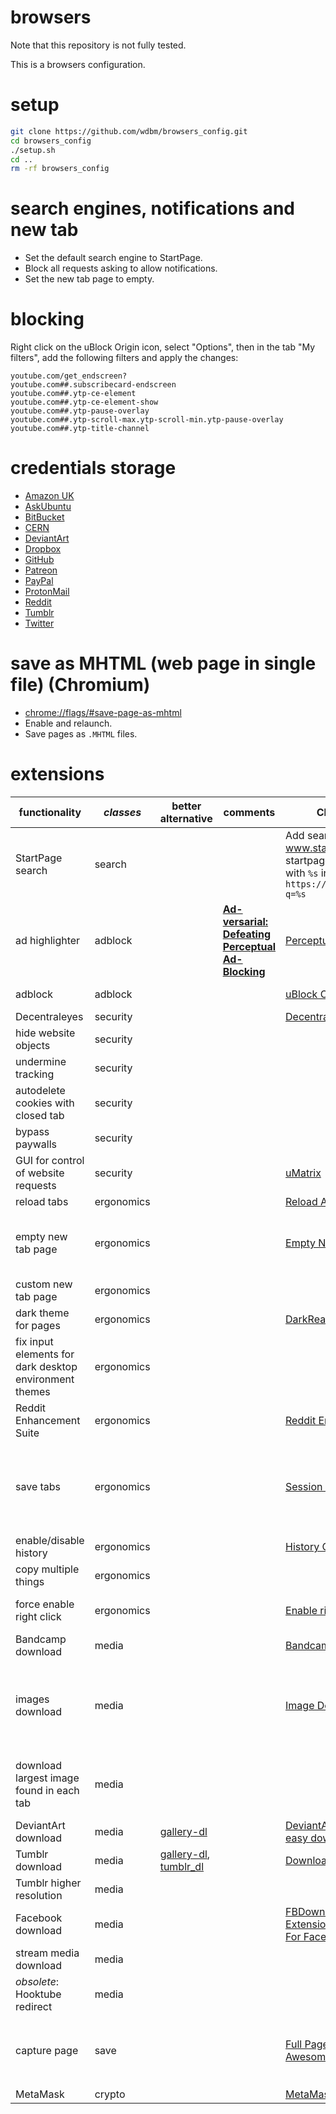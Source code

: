 # browsers

Note that this repository is not fully tested.

This is a browsers configuration.

# setup

```Bash
git clone https://github.com/wdbm/browsers_config.git
cd browsers_config
./setup.sh
cd ..
rm -rf browsers_config
```

# search engines, notifications and new tab

- Set the default search engine to StartPage.
- Block all requests asking to allow notifications.
- Set the new tab page to empty.

# blocking

Right click on the uBlock Origin icon, select "Options", then in the tab "My filters", add the following filters and apply the changes:

```
youtube.com/get_endscreen?
youtube.com##.subscribecard-endscreen
youtube.com##.ytp-ce-element
youtube.com##.ytp-ce-element-show
youtube.com##.ytp-pause-overlay
youtube.com##.ytp-scroll-max.ytp-scroll-min.ytp-pause-overlay
youtube.com##.ytp-title-channel
```

# credentials storage

- [Amazon UK](https://www.amazon.co.uk/)
- [AskUbuntu](https://askubuntu.com)
- [BitBucket](https://bitbucket.org/)
- [CERN](https://login.cern.ch)
- [DeviantArt](https://www.deviantart.com/)
- [Dropbox](https://www.dropbox.com)
- [GitHub](https://www.github.com)
- [Patreon](https://www.patreon.com/)
- [PayPal](https://www.paypal.com)
- [ProtonMail](https://protonmail.com/)
- [Reddit](https://www.reddit.com)
- [Tumblr](https://www.tumblr.com/)
- [Twitter](https://www.twitter.com)

# save as MHTML (web page in single file) (Chromium)

- <chrome://flags/#save-page-as-mhtml>
- Enable and relaunch.
- Save pages as `.MHTML` files.

# extensions

|**functionality**                                     |*classes* |**better alternative**                                                                          |**comments**                                                                              |**Chromium extension**                                                                                                                                                                                                                                                            |**Firefox extension**                                                                                                                                                                                                           |
|------------------------------------------------------|----------|------------------------------------------------------------------------------------------------|------------------------------------------------------------------------------------------|----------------------------------------------------------------------------------------------------------------------------------------------------------------------------------------------------------------------------------------------------------------------------------|--------------------------------------------------------------------------------------------------------------------------------------------------------------------------------------------------------------------------------|
|StartPage search                                      |search    |                                                                                                |                                                                                          |Add search engine: www.startpage.com, keyword: startpage, search engine: URL with `%s` in place of query: `https://startpage.com/do/search?q=%s`                                                                                                                                  |[Startpage HTTPS Privacy Search Engine](https://addons.mozilla.org/en-US/firefox/addon/startpage-https-privacy-search)                                                                                                          |
|ad highlighter                                        |adblock   |                                                                                                |[**Ad-versarial: Defeating Perceptual Ad-Blocking**](https://arxiv.org/pdf/1811.03194.pdf)|[Perceptual Ad Highlighter](https://chrome.google.com/webstore/detail/perceptual-ad-highlighter/mahgiflleahghaapkboihnbhdplhnchp)                                                                                                                                                 |                                                                                                                                                                                                                                |
|adblock                                               |adblock   |                                                                                                |                                                                                          |[uBlock Origin](https://chrome.google.com/webstore/detail/ublock-origi/cjpalhdlnbpafiamejdnhcphjbkeiagm), [AdBlock](https://chrome.google.com/webstore/detail/adblock/gighmmpiobklfepjocnamgkkbiglidom)                                                                           |[uBlock Origin](https://addons.mozilla.org/en-US/firefox/addon/ublock-origin), [AdBlock Plus](https://addons.mozilla.org/en-US/firefox/addon/adblock-plus)                                                                      |
|Decentraleyes                                         |security  |                                                                                                |                                                                                          |[Decentraleyes](https://chrome.google.com/webstore/detail/decentraleyes/ldpochfccmkkmhdbclfhpagapcfdljkj)                                                                                                                                                                         |[Decentraleyes](https://addons.mozilla.org/en-US/firefox/addon/decentraleyes)                                                                                                                                                   |
|hide website objects                                  |security  |                                                                                                |                                                                                          |                                                                                                                                                                                                                                                                                  |[Nuke Anything Enhanced](https://addons.mozilla.org/en-US/firefox/addon/nuke-anything-enhanced)                                                                                                                                 |
|undermine tracking                                    |security  |                                                                                                |                                                                                          |                                                                                                                                                                                                                                                                                  |[Privacy Possum](https://addons.mozilla.org/en-US/firefox/addon/privacy-possum/)                                                                                                                                                |
|autodelete cookies with closed tab                    |security  |                                                                                                |                                                                                          |                                                                                                                                                                                                                                                                                  |[Cookie AutoDelete](https://addons.mozilla.org/en-US/firefox/addon/cookie-autodelete)                                                                                                                                           |
|bypass paywalls                                       |security  |                                                                                                |                                                                                          |                                                                                                                                                                                                                                                                                  |[Bypass Paywalls](https://addons.mozilla.org/en-US/firefox/addon/bypasspaywalls)                                                                                                                                                |
|GUI for control of website requests                   |security  |                                                                                                |                                                                                          |[uMatrix](https://chrome.google.com/webstore/detail/umatrix/ogfcmafjalglgifnmanfmnieipoejdcf)                                                                                                                                                                                     |[uMatrix](https://addons.mozilla.org/en-US/firefox/addon/umatrix/)                                                                                                                                                              |
|reload tabs                                           |ergonomics|                                                                                                |                                                                                          |[Reload All Tabs](https://chrome.google.com/webstore/detail/reload-all-tabs/midkcinmplflbiflboepnahkboeonkam)                                                                                                                                                                     |[Reload All Tabs](https://addons.mozilla.org/en-US/firefox/addon/reload-all-tabs)                                                                                                                                               |
|empty new tab page                                    |ergonomics|                                                                                                |                                                                                          |[Empty New Tab Page](https://chrome.google.com/webstore/detail/empty-new-tab-page/dpjamkmjmigaoobjbekmfgabipmfilij)                                                                                                                                                               |New Tab Preferences > disable top sites, highlights, snippets                                                                                                                                                                   |
|custom new tab page                                   |ergonomics|                                                                                                |                                                                                          |                                                                                                                                                                                                                                                                                  |[Speed Dial](https://addons.mozilla.org/en-US/firefox/addon/fvd-speed-dial)                                                                                                                                                     |
|dark theme for pages                                  |ergonomics|                                                                                                |                                                                                          |[DarkReader](https://chrome.google.com/webstore/detail/dark-reader/eimadpbcbfnmbkopoojfekhnkhdbieeh)                                                                                                                                                                              |[Dark Reader](https://addons.mozilla.org/en-US/firefox/addon/darkreader)                                                                                                                                                        |
|fix input elements for dark desktop environment themes|ergonomics|                                                                                                |                                                                                          |                                                                                                                                                                                                                                                                                  |[Text Contrast for Dark Themes](https://addons.mozilla.org/en-US/firefox/addon/text-contrast-for-dark-themes/)                                                                                                                  |
|Reddit Enhancement Suite                              |ergonomics|                                                                                                |                                                                                          |[Reddit Enhancement Suite](https://chrome.google.com/webstore/detail/reddit-enhancement-suite/kbmfpngjjgdllneeigpgjifpgocmfgmb)                                                                                                                                                   |[Reddit Enhancement Suite](https://addons.mozilla.org/en-US/firefox/addon/reddit-enhancement-suite)                                                                                                                             |
|save tabs                                             |ergonomics|                                                                                                |                                                                                          |[Session Buddy](https://chrome.google.com/webstore/detail/session-buddy/edacconmaakjimmfgnblocblbcdcpbko)                                                                                                                                                                         |[Tab Session Manager](https://addons.mozilla.org/en-US/firefox/addon/tab-session-manager/), [Session Manager](https://addons.mozilla.org/en-US/firefox/addon/session-manager) (not compatible with current version of Firefox)  |
|enable/disable history                                |ergonomics|                                                                                                |                                                                                          |[History On/Off](https://chrome.google.com/webstore/detail/history-onoff/ljbpakpmiimdmblcjjhhbfabbkmcgmdp)                                                                                                                                                                        |                                                                                                                                                                                                                                |
|copy multiple things                                  |ergonomics|                                                                                                |                                                                                          |                                                                                                                                                                                                                                                                                  |[Text MultiCopy](https://addons.mozilla.org/en-US/firefox/addon/text-multicopy/)                                                                                                                                                |
|force enable right click                              |ergonomics|                                                                                                |                                                                                          |[Enable right click](https://chrome.google.com/webstore/detail/enable-right-click/hhojmcideegachlhfgfdhailpfhgknjm)                                                                                                                                                               |[Absolute Enable Right Click & Copy ](https://addons.mozilla.org/en-US/firefox/addon/absolute-enable-right-click)                                                                                                               |
|Bandcamp download                                     |media     |                                                                                                |                                                                                          |[Bandcamp Downloader](https://chrome.google.com/webstore/detail/bandcamp-downloader/nmoobgpmablfmgchfjnhkbloaobiogeh)                                                                                                                                                             |                                                                                                                                                                                                                                |
|images download                                       |media     |                                                                                                |                                                                                          |[Image Downloader](https://chrome.google.com/webstore/detail/image-downloader/cnpniohnfphhjihaiiggeabnkjhpaldj)                                                                                                                                                                   |[Image Picker](https://addons.mozilla.org/en-US/firefox/addon/image-picker) (not compatible with current version of Firefox), [Download all Images](https://addons.mozilla.org/en-US/firefox/addon/save-all-images-webextension)|
|download largest image found in each tab              |media     |                                                                                                |                                                                                          |                                                                                                                                                                                                                                                                                  |[Tab Image Saver](https://addons.mozilla.org/en-US/firefox/addon/tab-image-saver) (preferences: tab direction: all tabs, include current tab)                                                                                   |
|DeviantArt download                                   |media     |[gallery-dl](https://github.com/mikf/gallery-dl)                                                |                                                                                          |[DeviantArt downloader](https://chrome.google.com/webstore/detail/deviantart-downloader/kdcokocnkphjbaelobcehjokdleflnmj), [DeviantArt easy download](https://chrome.google.com/webstore/detail/deviantart-easy-download/fhljkabkmnoeecgibakgnkkdmheccecg)                        |                                                                                                                                                                                                                                |
|Tumblr download                                       |media     |[gallery-dl](https://github.com/mikf/gallery-dl), [tumblr_dl](https://github.com/wdbm/tumblr_dl)|                                                                                          |[Download Tumblr raw images](https://chrome.google.com/webstore/detail/download-tumblr-raw-image/fpojonadgdgbdcliijkjibcapfbmllod)                                                                                                                                                |                                                                                                                                                                                                                                |
|Tumblr higher resolution                              |media     |                                                                                                |                                                                                          |                                                                                                                                                                                                                                                                                  |[Tumblr High Quality](https://addons.mozilla.org/en-US/firefox/addon/tumblr-high-quality)                                                                                                                                       |
|Facebook download                                     |media     |                                                                                                |                                                                                          |[FBDown Video Downloader](https://chrome.google.com/webstore/detail/fbdown-video-downloader/fhplmmllnpjjlncfjpbbpjadoeijkogc), [ExtensionVideo & GIF Downloader For Facebook](https://chrome.google.com/webstore/detail/video-gif-downloader-for/ajanondpapegkikdhmmhmoogcaajdokn)|                                                                                                                                                                                                                                |
|stream media download                                 |media     |                                                                                                |                                                                                          |                                                                                                                                                                                                                                                                                  |[Video DownloadHelper](https://addons.mozilla.org/en-US/firefox/addon/video-downloadhelper)                                                                                                                                     |
|*obsolete*: Hooktube redirect                         |media     |                                                                                                |                                                                                          |                                                                                                                                                                                                                                                                                  |[Hooktube Redirect](https://addons.mozilla.org/en-US/firefox/addon/hooktube-redirect)                                                                                                                                           |
|capture page                                          |save      |                                                                                                |                                                                                          |[Full Page Screen Capture](https://chrome.google.com/webstore/detail/full-page-screen-capture/fdpohaocaechififmbbbbbknoalclacl), [Awesome Screenshot](https://chrome.google.com/webstore/detail/awesome-screenshot-screen/nlipoenfbbikpbjkfpfillcgkoblgpmj)                       |[Firefox Screenshots](https://screenshots.firefox.com), [GCLI](https://developer.mozilla.org/en-US/docs/Tools/GCLI): `Shift` `F2`, `screenshot --fullpage 2018-05-31T1725Z.png`                                                 |
|MetaMask                                              |crypto    |                                                                                                |                                                                                          |[MetaMask](https://chrome.google.com/webstore/detail/metamask/nkbihfbeogaeaoehlefnkodbefgpgknn)                                                                                                                                                                                   |[MetaMask](https://addons.mozilla.org/en-US/firefox/addon/ether-metamask)                                                                                                                                                       |
